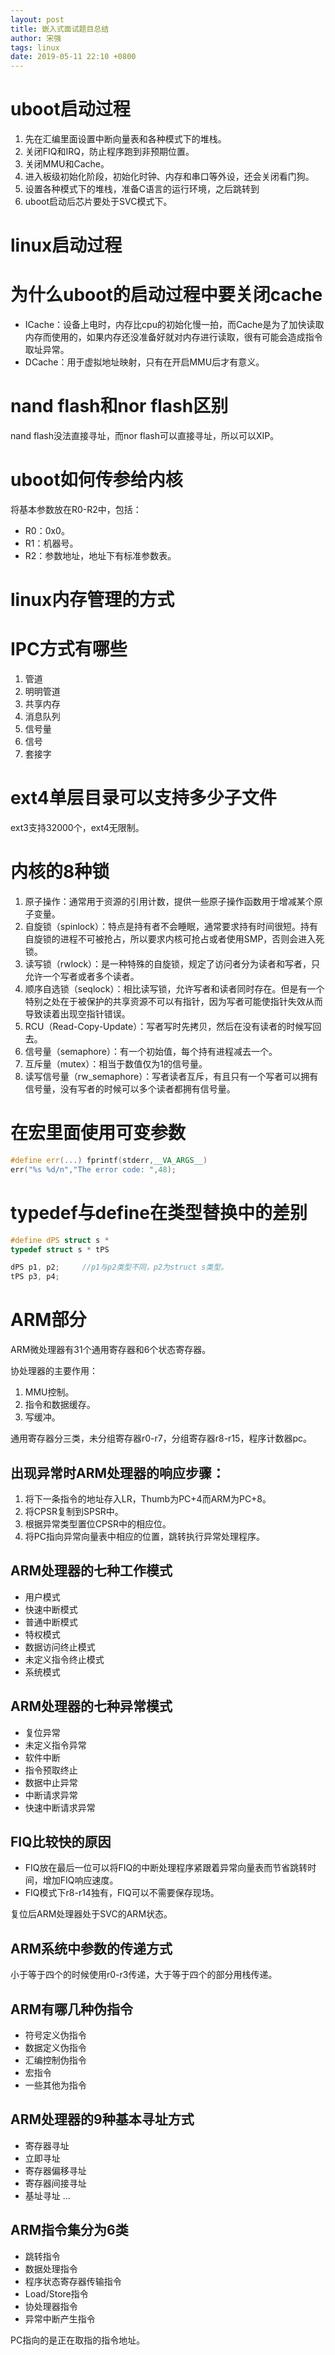 ```yaml
---
layout: post
title: 嵌入式面试题目总结
author: 宋强
tags: linux
date: 2019-05-11 22:10 +0800
---
```


# uboot启动过程

1. 先在汇编里面设置中断向量表和各种模式下的堆栈。
2. 关闭FIQ和IRQ，防止程序跑到非预期位置。
3. 关闭MMU和Cache。
4. 进入板级初始化阶段，初始化时钟、内存和串口等外设，还会关闭看门狗。
5. 设置各种模式下的堆栈，准备C语言的运行环境，之后跳转到
6. uboot启动后芯片要处于SVC模式下。

# linux启动过程

# 为什么uboot的启动过程中要关闭cache

* ICache：设备上电时，内存比cpu的初始化慢一拍，而Cache是为了加快读取内存而使用的，如果内存还没准备好就对内存进行读取，很有可能会造成指令取址异常。
* DCache：用于虚拟地址映射，只有在开启MMU后才有意义。

# nand flash和nor flash区别

nand flash没法直接寻址，而nor flash可以直接寻址，所以可以XIP。

# uboot如何传参给内核

将基本参数放在R0-R2中，包括：
* R0：0x0。
* R1：机器号。
* R2：参数地址，地址下有标准参数表。

# linux内存管理的方式

# IPC方式有哪些

1. 管道
2. 明明管道
3. 共享内存
4. 消息队列
5. 信号量
6. 信号
7. 套接字

# ext4单层目录可以支持多少子文件

ext3支持32000个，ext4无限制。

# 内核的8种锁

1. 原子操作：通常用于资源的引用计数，提供一些原子操作函数用于增减某个原子变量。
2. 自旋锁（spinlock）：特点是持有者不会睡眠，通常要求持有时间很短。持有自旋锁的进程不可被抢占，所以要求内核可抢占或者使用SMP，否则会进入死锁。
3. 读写锁（rwlock）：是一种特殊的自旋锁，规定了访问者分为读者和写者，只允许一个写者或者多个读者。
4. 顺序自选锁（seqlock）：相比读写锁，允许写者和读者同时存在。但是有一个特别之处在于被保护的共享资源不可以有指针，因为写者可能使指针失效从而导致读着出现空指针错误。
5. RCU（Read-Copy-Update）：写者写时先拷贝，然后在没有读者的时候写回去。
6. 信号量（semaphore）：有一个初始值，每个持有进程减去一个。
7. 互斥量（mutex）：相当于数值仅为1的信号量。
8. 读写信号量（rw_semaphore）：写者读者互斥，有且只有一个写者可以拥有信号量，没有写者的时候可以多个读者都拥有信号量。

# 在宏里面使用可变参数

```c++
#define err(...) fprintf(stderr,__VA_ARGS__)
err("%s %d/n","The error code: ",48);
```

# typedef与define在类型替换中的差别

```c++
#define dPS struct s *
typedef struct s * tPS

dPS p1, p2;     //p1与p2类型不同，p2为struct s类型。
tPS p3, p4;
```

# ARM部分

ARM微处理器有31个通用寄存器和6个状态寄存器。

协处理器的主要作用：

1. MMU控制。
2. 指令和数据缓存。
3. 写缓冲。

通用寄存器分三类，未分组寄存器r0-r7，分组寄存器r8-r15，程序计数器pc。

## 出现异常时ARM处理器的响应步骤：

1. 将下一条指令的地址存入LR，Thumb为PC+4而ARM为PC+8。
2. 将CPSR复制到SPSR中。
3. 根据异常类型置位CPSR中的相应位。
4. 将PC指向异常向量表中相应的位置，跳转执行异常处理程序。

## ARM处理器的七种工作模式

* 用户模式
* 快速中断模式
* 普通中断模式
* 特权模式
* 数据访问终止模式
* 未定义指令终止模式
* 系统模式

## ARM处理器的七种异常模式

* 复位异常
* 未定义指令异常
* 软件中断
* 指令预取终止
* 数据中止异常
* 中断请求异常
* 快速中断请求异常

## FIQ比较快的原因

* FIQ放在最后一位可以将FIQ的中断处理程序紧跟着异常向量表而节省跳转时间，增加FIQ响应速度。
* FIQ模式下r8-r14独有，FIQ可以不需要保存现场。

复位后ARM处理器处于SVC的ARM状态。

## ARM系统中参数的传递方式

小于等于四个的时候使用r0-r3传递，大于等于四个的部分用栈传递。

## ARM有哪几种伪指令

* 符号定义伪指令
* 数据定义伪指令
* 汇编控制伪指令
* 宏指令
* 一些其他为指令

## ARM处理器的9种基本寻址方式

* 寄存器寻址
* 立即寻址
* 寄存器偏移寻址
* 寄存器间接寻址
* 基址寻址
...

## ARM指令集分为6类

* 跳转指令
* 数据处理指令
* 程序状态寄存器传输指令
* Load/Store指令
* 协处理器指令
* 异常中断产生指令

PC指向的是正在取指的指令地址。

